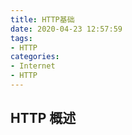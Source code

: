 ```yaml
---
title: HTTP基础
date: 2020-04-23 12:57:59
tags:
- HTTP
categories:
- Internet
- HTTP
---
```


## HTTP 概述